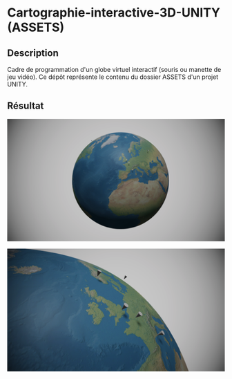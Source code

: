 # Cartographie-interactive-3D-UNITY (ASSETS)

## Description 
Cadre de programmation d'un globe virtuel interactif (souris ou manette de jeu vidéo). Ce dépôt représente le contenu du dossier ASSETS d'un projet UNITY.

## Résultat

![alt text](https://github.com/AtelierCartographique/Cartographie-interactive-3D-UNITY/blob/master/Images/unity1.png)

![alt text](https://github.com/AtelierCartographique/Cartographie-interactive-3D-UNITY/blob/master/Images/unity2.png)
